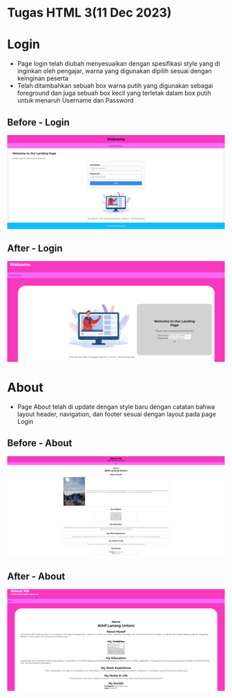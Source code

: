 ﻿# Tugas HTML 3(11 Dec 2023)

# Login
- Page login telah diubah menyesuaikan dengan spesifikasi style yang di inginkan oleh pengajar, warna yang digunakan dipilih sesuai dengan keinginan peserta
- Telah ditambahkan sebuah box warna putih yang digunakan sebagai foreground dan juga sebuah box kecil yang terletak dalam box putih untuk menaruh Username dan Password

## Before - Login
![before login](src/before-login.png)
## After - Login
![after login](src/after-login.png)
# About
- Page About telah di update dengan style baru dengan catatan bahwa layout header, navigation, dan footer sesuai dengan layout pada page Login

## Before - About
![before About](src/before-about.png)
## After - About
![after About](src/after-about.png)

